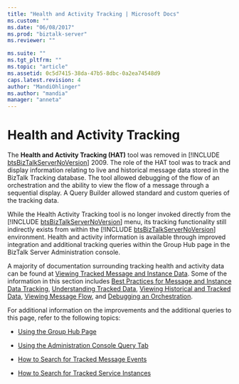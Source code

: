 ```yaml
---
title: "Health and Activity Tracking | Microsoft Docs"
ms.custom: ""
ms.date: "06/08/2017"
ms.prod: "biztalk-server"
ms.reviewer: ""

ms.suite: ""
ms.tgt_pltfrm: ""
ms.topic: "article"
ms.assetid: 0c5d7415-38da-47b5-8dbc-0a2ea74548d9
caps.latest.revision: 4
author: "MandiOhlinger"
ms.author: "mandia"
manager: "anneta"
---
```

# Health and Activity Tracking
The <strong>Health and Activity Tracking (HAT)</strong> tool was removed in [!INCLUDE [btsBizTalkServerNoVersion](../includes/btsbiztalkservernoversion-md.md)] 2009.  The role of the HAT tool was to track and display information relating to live and historical message data stored in the BizTalk Tracking database.  The tool allowed debugging of the flow of an orchestration and the ability to view the flow of a message through a sequential display.  A Query Builder allowed standard and custom queries of the tracking data.  
  
 While the Health Activity Tracking tool is no longer invoked directly from the [!INCLUDE [btsBizTalkServerNoVersion](../includes/btsbiztalkservernoversion-md.md)] menu, its tracking functionality still indirectly exists from within the [!INCLUDE [btsBizTalkServerNoVersion](../includes/btsbiztalkservernoversion-md.md)] environment.  Health and activity information is available through improved integration and additional tracking queries within the Group Hub page in the BizTalk Server Administration console.  
  
 A majority of documentation surrounding tracking health and activity data can be found at [Viewing Tracked Message and Instance Data](../core/viewing-tracked-message-and-instance-data.md).  Some of the information in this section includes [Best Practices for Message and Instance Data Tracking](../core/best-practices-for-message-and-instance-data-tracking.md), [Understanding Tracked Data](../core/understanding-tracked-data.md), [Viewing Historical and Tracked Data](../core/viewing-historical-and-tracked-data.md), [Viewing Message Flow](../core/viewing-message-flow.md), and [Debugging an Orchestration](../core/debugging-an-orchestration.md).  
  
 For additional information on the improvements and the additional queries to this page, refer to the following topics:  
  
-   [Using the Group Hub Page](../core/using-the-group-hub-page.md)  
  
-   [Using the Administration Console Query Tab](../core/using-the-administration-console-query-tab.md)  
  
-   [How to Search for Tracked Message Events](../core/how-to-search-for-tracked-message-events.md)  
  
-   [How to Search for Tracked Service Instances](../core/how-to-search-for-tracked-service-instances.md)